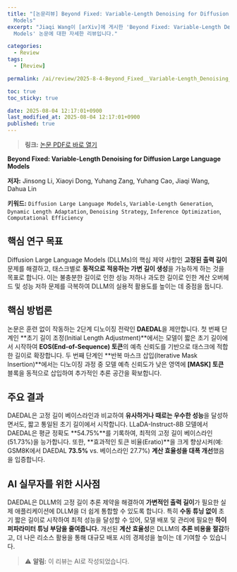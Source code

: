 ```yaml
---
title: "[논문리뷰] Beyond Fixed: Variable-Length Denoising for Diffusion Large Language
  Models"
excerpt: "Jiaqi Wang이 [arXiv]에 게시한 'Beyond Fixed: Variable-Length Denoising for Diffusion Large Language
  Models' 논문에 대한 자세한 리뷰입니다."

categories:
  - Review
tags:
  - [Review]

permalink: /ai/review/2025-8-4-Beyond_Fixed__Variable-Length_Denoising_for_Diffusion_Large_Language __Models/

toc: true
toc_sticky: true

date: 2025-08-04 12:17:01+0900
last_modified_at: 2025-08-04 12:17:01+0900
published: true
---
```

> **링크:** [논문 PDF로 바로 열기](https://arxiv.org/abs/2508.00819)

**Beyond Fixed: Variable-Length Denoising for Diffusion Large Language Models**

**저자:** Jinsong Li, Xiaoyi Dong, Yuhang Zang, Yuhang Cao, Jiaqi Wang, Dahua Lin

**키워드:** `Diffusion Large Language Models`, `Variable-Length Generation`, `Dynamic Length Adaptation`, `Denoising Strategy`, `Inference Optimization`, `Computational Efficiency`

## 핵심 연구 목표
Diffusion Large Language Models (DLLMs)의 핵심 제약 사항인 **고정된 출력 길이** 문제를 해결하고, 태스크별로 **동적으로 적응하는 가변 길이 생성**을 가능하게 하는 것을 목표로 합니다. 이는 불충분한 길이로 인한 성능 저하나 과도한 길이로 인한 계산 오버헤드 및 성능 저하 문제를 극복하여 DLLM의 실용적 활용도를 높이는 데 중점을 둡니다.

## 핵심 방법론
논문은 훈련 없이 작동하는 2단계 디노이징 전략인 **DAEDAL**을 제안합니다. 첫 번째 단계인 **초기 길이 조정(Initial Length Adjustment)**에서는 모델이 짧은 초기 길이에서 시작하여 **EOS(End-of-Sequence) 토큰**의 예측 신뢰도를 기반으로 태스크에 적합한 길이로 확장합니다. 두 번째 단계인 **반복 마스크 삽입(Iterative Mask Insertion)**에서는 디노이징 과정 중 모델 예측 신뢰도가 낮은 영역에 **[MASK] 토큰** 블록을 동적으로 삽입하여 추가적인 추론 공간을 확보합니다.

## 주요 결과
DAEDAL은 고정 길이 베이스라인과 비교하여 **유사하거나 때로는 우수한 성능**을 달성하면서도, 짧고 통일된 초기 길이에서 시작합니다. LLaDA-Instruct-8B 모델에서 DAEDAL은 평균 정확도 **54.75%**를 기록하여, 최적의 고정 길이 베이스라인(51.73%)을 능가합니다. 또한, **효과적인 토큰 비율(Eratio)**을 크게 향상시켜(예: GSM8K에서 DAEDAL **73.5%** vs. 베이스라인 27.7%) **계산 효율성을 대폭 개선**했음을 입증합니다.

## AI 실무자를 위한 시사점
DAEDAL은 DLLM의 고정 길이 추론 제약을 해결하여 **가변적인 출력 길이**가 필요한 실제 애플리케이션에 DLLM을 더 쉽게 통합할 수 있도록 합니다. 특히 **수동 튜닝 없이** 초기 짧은 길이로 시작하여 최적 성능을 달성할 수 있어, 모델 배포 및 관리에 필요한 **하이퍼파라미터 튜닝 부담을 줄여줍니다.** 개선된 **계산 효율성**은 DLLM의 **추론 비용을 절감**하고, 더 나은 리소스 활용을 통해 대규모 배포 시의 경제성을 높이는 데 기여할 수 있습니다.

> ⚠️ **알림:** 이 리뷰는 AI로 작성되었습니다.
